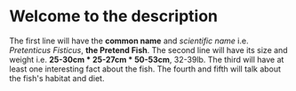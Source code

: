 <h1> Welcome to the description </h1>
<p>
The first line will have the <b>common name</b> and <i>scientific name</i> i.e. <i>Pretenticus Fisticus</i>, <b>the Pretend Fish</b>.
The second line will have its size and weight i.e. <b>25-30cm * 25-27cm * 50-53cm</b>, 32-39lb.
The third will have at least one interesting fact about the fish.
The fourth and fifth will talk about the fish's habitat and diet.
</p>

